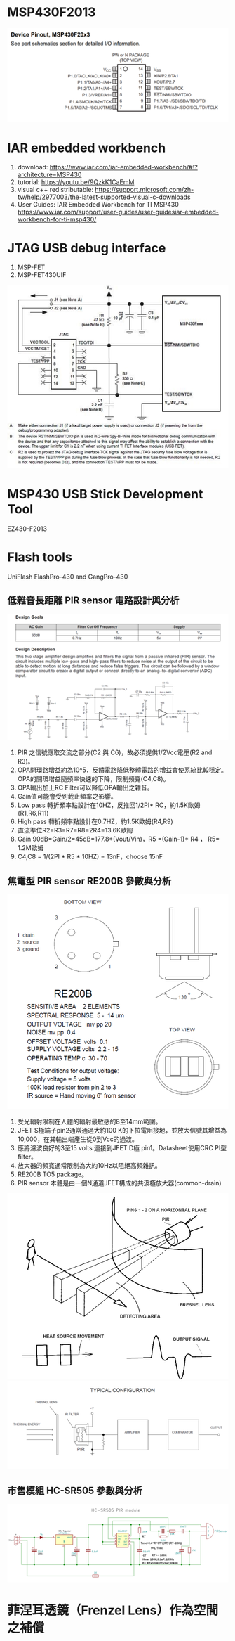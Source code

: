 # MSP430F2013
![image](image/pinout.png)
# IAR embedded workbench
 1. download: https://www.iar.com/iar-embedded-workbench/#!?architecture=MSP430
 2. tutorial: https://youtu.be/9QzkK1CaEmM
 3. visual c++ redistributable: https://support.microsoft.com/zh-tw/help/2977003/the-latest-supported-visual-c-downloads
 4. User Guides: IAR Embedded Workbench for TI MSP430 https://www.iar.com/support/user-guides/user-guidesiar-embedded-workbench-for-ti-msp430/
 
# JTAG USB debug interface
 1. MSP-FET
 2. MSP-FET430UIF
 
 ![image](image/MSP430_JTAG_2_wire_pinout.jpg)
# MSP430 USB Stick Development Tool
  EZ430-F2013
# Flash tools 
  UniFlash
  FlashPro-430 and GangPro-430
  
## 低雜音長距離 PIR sensor 電路設計與分析
 ![image](image/pir_low_pass.png)
 1. PIR 之信號應取交流之部分(C2 與 C6)，故必須提供1/2Vcc電壓(R2 and R3)。
 2. OPA開環路增益約為10^5，反饋電路降低整體電路的增益會使系統比較穩定。OPA的開環增益隨頻率快速的下降，限制頻寬(C4,C8)。
 3. OPA輸出加上RC Filter可以降低OPA輸出之雜音。
 4. Gain值可能會受到截止頻率之影響。
 5. Low pass 轉折頻率點設計在10HZ，反推回1/2PI* RC，約1.5K歐姆(R1,R6,R11)
 6. High pass 轉折頻率點設計在0.7HZ，約1.5K歐姆(R4,R9)
 7. 直流準位R2=R3=R7=R8=2R4=13.6K歐姆
 8. Gain 90dB=Gain/2=45dB=177.8*(Vout/Vin)，R5 =(Gain-1)* R4 ， R5= 1.2M歐姆
 9. C4,C8 = 1/(2PI * R5 * 10HZ) = 13nF，choose 15nF 
 
 ## 焦電型 PIR sensor RE200B 參數與分析
 ![image](image/RE200B_data.png)
 1. 受光輻射限制在人體的輻射最敏感的8至14mm範圍。
 2. JFET S極端子pin2通常通過大約100 K的下拉電阻接地，並放大信號其增益為10,000，在其輸出端產生從0到Vcc的過渡。
 3. 應將濾波良好的3至15 volts 連接到JFET D極 pin1。Datasheet使用CRC PI型filter。
 4. 放大器的頻寬通常限制為大約10Hz以阻絕高頻雜訊。
 5. RE200B TO5 package。
 6. PIR sensor 本體是由一個N通道JFET構成的共汲極放大器(common-drain)
 
 ![image](image/RE200B_howto.png)
 ![image](image/RE200B_TYPICAL_CONFIGURATION.png)


## 市售模組 HC-SR505 參數與分析
 ![image](image/HC-SR505_pir_module_circuit.png)

 
 
 # 菲涅耳透鏡（Frenzel Lens）作為空間之補償
 
   
